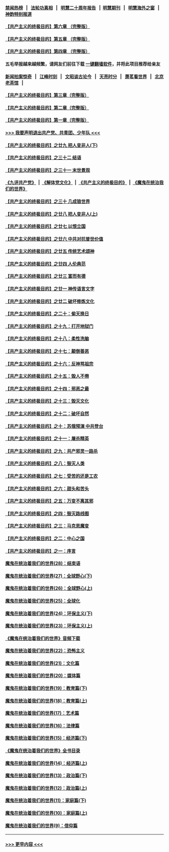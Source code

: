 #### [禁闻热榜](热点新闻.md?=0)  &nbsp;&nbsp;|&nbsp;&nbsp; [法轮功真相](https://github.com/gfw-breaker/truth/blob/master/README.md?=0) &nbsp;&nbsp;|&nbsp;&nbsp; [明慧二十周年报告](https://github.com/gfw-breaker/mh-reports/blob/master/README.md?=0) &nbsp;&nbsp;|&nbsp;&nbsp;[明慧期刊](https://github.com/gfw-breaker/mh-qikan) &nbsp;&nbsp;|&nbsp;&nbsp; [明慧海外之窗](https://github.com/gfw-breaker/mh-news/blob/master/README.md?=0) &nbsp;&nbsp;|&nbsp;&nbsp; [神韵特别报道](https://github.com/gfw-breaker/mh-news/blob/master/shenyun.md?=0)
#### [【共产主义的终极目的】第六章 （完整版）](../pages/nsc422/n11428913.md?t=02281531) 
#### [【共产主义的终极目的】第五章 （完整版）](../pages/nsc422/n11428912.md?t=02281531) 
#### [【共产主义的终极目的】第四章 （完整版）](../pages/nsc422/n11428907.md?t=02281531) 
#### 五毛举报越来越频繁，请网友们前往下载 [一键翻墙软件](https://github.com/gfw-breaker/ssr-accounts)，并将此项目推荐给亲友
#### [新闻拍案惊奇](https://github.com/gfw-breaker/banned-news/blob/master/pages/link4.md) &nbsp;&nbsp;|&nbsp;&nbsp; [江峰时刻](https://github.com/gfw-breaker/banned-news/blob/master/pages/link4.md) &nbsp;&nbsp;|&nbsp;&nbsp; [文昭谈古论今](https://github.com/gfw-breaker/banned-news/blob/master/pages/link4.md) &nbsp;&nbsp;|&nbsp;&nbsp; [天亮时分](https://github.com/gfw-breaker/banned-news/blob/master/pages/link4.md) &nbsp;&nbsp;|&nbsp;&nbsp; [萧茗看世界](https://github.com/gfw-breaker/banned-news/blob/master/pages/link4.md) &nbsp;&nbsp;|&nbsp;&nbsp; [北京老茶馆](https://github.com/gfw-breaker/banned-news/blob/master/pages/link4.md) &nbsp;&nbsp;|&nbsp;&nbsp; 
#### [【共产主义的终极目的】第三章（完整版）](../pages/nsc422/n11428848.md?t=02281531) 
#### [【共产主义的终极目的】第二章（完整版）](../pages/nsc422/n11428831.md?t=02281531) 
#### [【共产主义的终极目的】第一章（完整版）](../pages/nsc422/n11417651.md?t=02281531) 
#### [>>> 我要声明退出共产党、共青团、少年队 <<<](https://github.com/begood0513/goodnews/blob/master/quit/letter.md) 
#### [【共产主义的终极目的】之廿九 把人变非人(下)](../pages/nsc422/n11344140.md?t=02281531) 
#### [【共产主义的终极目的】之三十二 结语](../pages/nsc422/n11360535.md?t=02281531) 
#### [【共产主义的终极目的】之三十一 末世景观](../pages/nsc422/n11351129.md?t=02281531) 
#### [《九评共产党》](https://github.com/begood0513/9ping.md/blob/master/README.md) &nbsp;|&nbsp; [《解体党文化》](../../../../jtdwh.md/blob/master/README.md)  &nbsp;|&nbsp; [《共产主义的终极目的》](../../../../gczydzjmd.md/blob/master/README.md) &nbsp;|&nbsp; [《魔鬼在统治我们的世界》](../../../../mgztzwmdsj.md/blob/master/README.md) 
#### [【共产主义的终极目的】之三十 几成狼世界](../pages/nsc422/n11348280.md?t=02281531) 
#### [【共产主义的终极目的】之廿八 把人变非人(上)](../pages/nsc422/n11340492.md?t=02281531) 
#### [【共产主义的终极目的】之廿七 以恨立国](../pages/nsc422/n11336944.md?t=02281531) 
#### [【共产主义的终极目的】之廿六 中共对抗普世价值](../pages/nsc422/n11324785.md?t=02281531) 
#### [【共产主义的终极目的】之廿五 传统艺术颂神](../pages/nsc422/n11296396.md?t=02281531) 
#### [【共产主义的终极目的】之廿四 人伦典范](../pages/nsc422/n11296397.md?t=02281531) 
#### [【共产主义的终极目的】之廿三 富而有德](../pages/nsc422/n11283598.md?t=02281531) 
#### [【共产主义的终极目的】之廿一 神传语言文字](../pages/nsc422/n11263265.md?t=02281531) 
#### [【共产主义的终极目的】之廿二 破坏修炼文化](../pages/nsc422/n11245728.md?t=02281531) 
#### [【共产主义的终极目的】之二十：偷天换日](../pages/nsc422/n11238846.md?t=02281531) 
#### [【共产主义的终极目的】之十九：打开地狱门](../pages/nsc422/n11206376.md?t=02281531) 
#### [【共产主义的终极目的】之十八：柔性洗脑](../pages/nsc422/n11199994.md?t=02281531) 
#### [【共产主义的终极目的】之十七：颠倒善恶](../pages/nsc422/n11179782.md?t=02281531) 
#### [【共产主义的终极目的】之十六：反神骂祖宗](../pages/nsc422/n11166798.md?t=02281531) 
#### [【共产主义的终极目的】之十五：毁人不倦](../pages/nsc422/n11166792.md?t=02281531) 
#### [【共产主义的终极目的】之十四：邪恶之最](../pages/nsc422/n11150249.md?t=02281531) 
#### [【共产主义的终极目的】之十三：毁灭文化](../pages/nsc422/n11135227.md?t=02281531) 
#### [【共产主义的终极目的】之十二：破坏自然](../pages/nsc422/n11135214.md?t=02281531) 
#### [【共产主义的终极目的】之十：苏俄预演 中共登台](../pages/nsc422/n11118424.md?t=02281531) 
#### [【共产主义的终极目的】之十一：屠杀精英](../pages/nsc422/n11118442.md?t=02281531) 
#### [【共产主义的终极目的】之九：共产邪灵一路杀](../pages/nsc422/n11114139.md?t=02281531) 
#### [【共产主义的终极目的】之八：毁灭人类](../pages/nsc422/n11108503.md?t=02281531) 
#### [【共产主义的终极目的】之七：受苦的还是工农](../pages/nsc422/n11101809.md?t=02281531) 
#### [【共产主义的终极目的】之六：甜头和苦头](../pages/nsc422/n11096971.md?t=02281531) 
#### [【共产主义的终极目的】之五：万变不离其邪](../pages/nsc422/n11091285.md?t=02281531) 
#### [【共产主义的终极目的】之四：毁灭路线图](../pages/nsc422/n11086284.md?t=02281531) 
#### [【共产主义的终极目的】之三：马克思魔变](../pages/nsc422/n11061941.md?t=02281531) 
#### [【共产主义的终极目的】之二：中心之国](../pages/nsc422/n11047728.md?t=02281531) 
#### [【共产主义的终极目的】之一：序言](../pages/nsc422/n11086077.md?t=02281531) 
#### [魔鬼在统治着我们的世界(28)：结束语](../pages/nsc422/n10936246.md?t=02281531) 
#### [魔鬼在统治着我们的世界(27)：全球野心(下)](../pages/nsc422/n10928319.md?t=02281531) 
#### [魔鬼在统治着我们的世界(26)：全球野心(上)](../pages/nsc422/n10900318.md?t=02281531) 
#### [魔鬼在统治着我们的世界(25)：全球化](../pages/nsc422/n10788205.md?t=02281531) 
#### [魔鬼在统治着我们的世界(24)：环保主义(下)](../pages/nsc422/n10695307.md?t=02281531) 
#### [魔鬼在统治着我们的世界(23)：环保主义(上)](../pages/nsc422/n10688613.md?t=02281531) 
#### [《魔鬼在统治着我们的世界》音频下载](../pages/nsc422/n10635553.md?t=02281531) 
#### [魔鬼在统治着我们的世界(22)：恐怖主义](../pages/nsc422/n10614727.md?t=02281531) 
#### [魔鬼在统治着我们的世界(21)：文化篇](../pages/nsc422/n10597706.md?t=02281531) 
#### [魔鬼在统治着我们的世界(20)：媒体篇](../pages/nsc422/n10586579.md?t=02281531) 
#### [魔鬼在统治着我们的世界(19)：教育篇(下)](../pages/nsc422/n10564808.md?t=02281531) 
#### [魔鬼在统治着我们的世界(18)：教育篇(上)](../pages/nsc422/n10526970.md?t=02281531) 
#### [魔鬼在统治着我们的世界(17)：艺术篇](../pages/nsc422/n10499093.md?t=02281531) 
#### [魔鬼在统治着我们的世界(16)：法律篇](../pages/nsc422/n10485969.md?t=02281531) 
#### [魔鬼在统治着我们的世界(15)：经济篇(下)](../pages/nsc422/n10469975.md?t=02281531) 
#### [《魔鬼在统治着我们的世界》全书目录](../pages/nsc422/n10464261.md?t=02281531) 
#### [魔鬼在统治着我们的世界(14)：经济篇(上)](../pages/nsc422/n10457370.md?t=02281531) 
#### [魔鬼在统治着我们的世界(13)：政治篇(下)](../pages/nsc422/n10448270.md?t=02281531) 
#### [魔鬼在统治着我们的世界(12)：政治篇(上)](../pages/nsc422/n10444576.md?t=02281531) 
#### [魔鬼在统治着我们的世界(11)：家庭篇(下)](../pages/nsc422/n10440961.md?t=02281531) 
#### [魔鬼在统治着我们的世界(10)：家庭篇(上)](../pages/nsc422/n10435448.md?t=02281531) 
#### [魔鬼在统治着我们的世界(9)：信仰篇](../pages/nsc422/n10432159.md?t=02281531) 

----
#### [ >>> 更早内容 <<< ](../indexes/nsc422-earlier.md)
